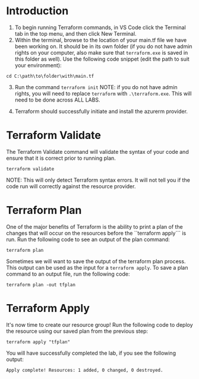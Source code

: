 # Introduction 
1.  To begin running Terraform commands, in VS Code click the Terminal tab in the top menu, and then click New Terminal.
2.  Within the terminal, browse to the location of your main.tf file we have been working on. It should be in its own folder (if you do not have admin rights on your computer, also make sure that ```terraform.exe``` is saved in this folder as well). Use the following code snippet (edit the path to suit your environment):
```
cd C:\path\to\folder\with\main.tf
```
3.  Run the command ```terraform init```
NOTE: if you do not have admin rights, you will need to replace ```terraform``` with ```.\terraform.exe```. This will need to be done across ALL LABS.

4. Terraform should successfully initiate and install the azurerm provider.

# Terraform Validate
The Terraform Validate command will validate the syntax of your code and ensure that it is correct prior to running plan.
```
terraform validate
```
NOTE: This will only detect Terraform syntax errors. It will not tell you if the code run will correctly against the resource provider.

# Terraform Plan
One of the major benefits of Terraform is the ability to print a plan of the changes that will occur on the resources before the ``terraform apply``` is run. Run the following code to see an output of the plan command:
```
terraform plan
```
Sometimes we will want to save the output of the terraform plan process. This output can be used as the input for a ```terraform apply```. To save a plan command to an output file, run the following code:
```
terraform plan -out tfplan
```

# Terraform Apply
It's now time to create our resource group! Run the following code to deploy the resource using our saved plan from the previous step:
```
terraform apply "tfplan"
```
You will have successfully completed the lab, if you see the following output:
```
Apply complete! Resources: 1 added, 0 changed, 0 destroyed.
```
